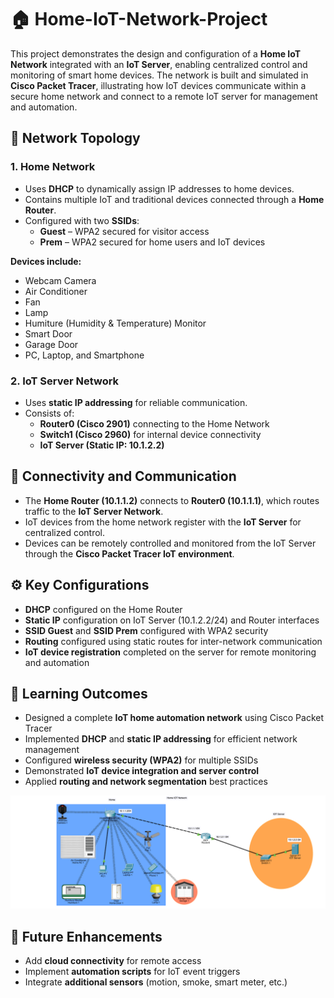 # 🏠 Home-IoT-Network-Project

This project demonstrates the design and configuration of a **Home IoT Network** integrated with an **IoT Server**, enabling centralized control and monitoring of smart home devices. The network is built and simulated in **Cisco Packet Tracer**, illustrating how IoT devices communicate within a secure home network and connect to a remote IoT server for management and automation.



## 🧩 Network Topology

### 1. Home Network
- Uses **DHCP** to dynamically assign IP addresses to home devices.  
- Contains multiple IoT and traditional devices connected through a **Home Router**.  
- Configured with two **SSIDs**:  
  - **Guest** – WPA2 secured for visitor access  
  - **Prem** – WPA2 secured for home users and IoT devices  

**Devices include:**  
- Webcam Camera  
- Air Conditioner  
- Fan  
- Lamp  
- Humiture (Humidity & Temperature) Monitor  
- Smart Door  
- Garage Door  
- PC, Laptop, and Smartphone  

### 2. IoT Server Network
- Uses **static IP addressing** for reliable communication.  
- Consists of:  
  - **Router0 (Cisco 2901)** connecting to the Home Network  
  - **Switch1 (Cisco 2960)** for internal device connectivity  
  - **IoT Server (Static IP: 10.1.2.2)**  



## 🔗 Connectivity and Communication

- The **Home Router (10.1.1.2)** connects to **Router0 (10.1.1.1)**, which routes traffic to the **IoT Server Network**.  
- IoT devices from the home network register with the **IoT Server** for centralized control.  
- Devices can be remotely controlled and monitored from the IoT Server through the **Cisco Packet Tracer IoT environment**.  



## ⚙️ Key Configurations

- **DHCP** configured on the Home Router  
- **Static IP** configuration on IoT Server (10.1.2.2/24) and Router interfaces  
- **SSID Guest** and **SSID Prem** configured with WPA2 security  
- **Routing** configured using static routes for inter-network communication  
- **IoT device registration** completed on the server for remote monitoring and automation  



## 🎯 Learning Outcomes

- Designed a complete **IoT home automation network** using Cisco Packet Tracer  
- Implemented **DHCP** and **static IP addressing** for efficient network management  
- Configured **wireless security (WPA2)** for multiple SSIDs  
- Demonstrated **IoT device integration and server control**  
- Applied **routing and network segmentation** best practices
    
![Network Diagram](Home%20IOT%20Network.png)

## 🚀 Future Enhancements

- Add **cloud connectivity** for remote access  
- Implement **automation scripts** for IoT event triggers  
- Integrate **additional sensors** (motion, smoke, smart meter, etc.)  




